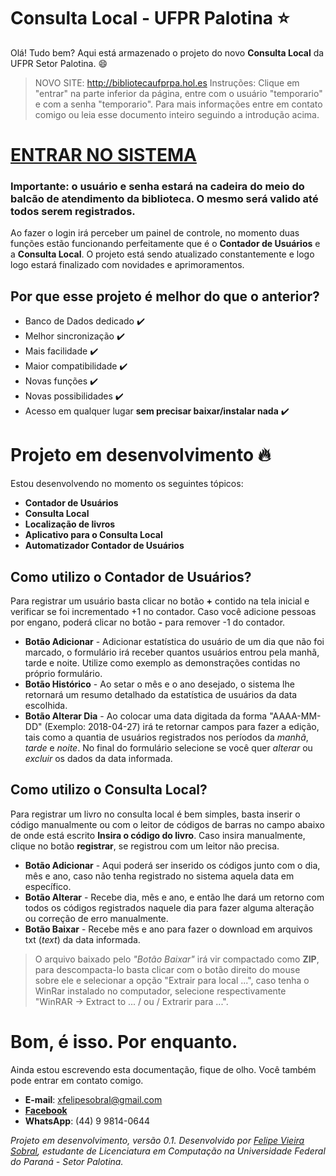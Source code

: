 
# Consulta Local - UFPR Palotina :star:

Olá! Tudo bem? Aqui está armazenado o projeto do novo **Consulta Local** da UFPR Setor Palotina. :smile:

> NOVO SITE: http://bibliotecaufprpa.hol.es
> Instruções: Clique em "entrar" na parte inferior da página, entre com o usuário "temporario" e com a senha "temporario". Para mais informações entre em contato comigo ou leia esse documento inteiro seguindo a introdução acima.

# [ENTRAR NO SISTEMA](http://bibliotecaufprpa.hol.es/login.html)
### Importante: o usuário e senha estará na cadeira do meio do balcão de atendimento da biblioteca. O mesmo será valido até todos serem registrados.

Ao fazer o login irá perceber um painel de controle, no momento duas funções estão funcionando perfeitamente que é o **Contador de Usuários** e a **Consulta Local**. O projeto está sendo atualizado constantemente e logo logo estará finalizado com novidades e aprimoramentos.

## Por que esse projeto é melhor do que o anterior?
- Banco de Dados dedicado :heavy_check_mark:
- Melhor sincronização :heavy_check_mark:
- Mais facilidade :heavy_check_mark:
- Maior compatibilidade :heavy_check_mark:
- Novas funções :heavy_check_mark:
- Novas possibilidades :heavy_check_mark:
- Acesso em qualquer lugar **sem precisar baixar/instalar nada** :heavy_check_mark:

# Projeto em desenvolvimento :fire:

Estou desenvolvendo no momento os seguintes tópicos:

 - **Contador de Usuários**
 - **Consulta Local**
 - **Localização de livros**
 - **Aplicativo para o Consulta Local**
 - **Automatizador Contador de Usuários**

## Como utilizo o Contador de Usuários?
Para registrar um usuário basta clicar no botão **+** contido na tela inicial e verificar se foi incrementado +1 no contador. Caso você adicione pessoas por engano, poderá clicar no botão **-** para remover -1 do contador.

- **Botão Adicionar** - Adicionar estatística do usuário de um dia que não foi marcado, o formulário irá receber quantos usuários entrou pela manhã, tarde e noite. Utilize como exemplo as demonstrações contidas no próprio formulário.
- **Botão Histórico** - Ao setar o mês e o ano desejado, o sistema lhe retornará um resumo detalhado da estatística de usuários da data escolhida.
- **Botão Alterar Dia** - Ao colocar uma data digitada da forma "AAAA-MM-DD" (Exemplo: 2018-04-27) irá te retornar campos para fazer a edição, tais como a quantia de usuários registrados nos períodos da *manhã*, *tarde* e *noite*. No final do formulário selecione se você quer *alterar* ou *excluir* os dados da data informada.

## Como utilizo o Consulta Local?
Para registrar um livro no consulta local é bem simples, basta inserir o código manualmente ou com o leitor de códigos de barras no campo abaixo de onde está escrito **Insira o código do livro**. Caso insira manualmente, clique no botão **registrar**, se registrou com um leitor não precisa.

- **Botão Adicionar** - Aqui poderá ser inserido os códigos junto com o dia, mês e ano, caso não tenha registrado no sistema aquela data em específico.
- **Botão Alterar** - Recebe dia, mês e ano, e então lhe dará um retorno com todos os códigos registrados naquele dia para fazer alguma alteração ou correção de erro manualmente.
- **Botão Baixar** - Recebe mês e ano para fazer o download em arquivos txt (*text*) da data informada.

> O arquivo baixado pelo *"Botão Baixar"* irá vir compactado como **ZIP**, para descompacta-lo basta clicar com o botão direito do mouse sobre ele e selecionar a opção "Extrair para local ...", caso tenha o WinRar instalado no computador, selecione  respectivamente "WinRAR -> Extract to ... / ou / Extrarir para ...".

# Bom, é isso. Por enquanto.

Ainda estou escrevendo esta documentação, fique de olho.
Você também pode entrar em contato comigo.

 - **E-mail**: xfelipesobral@gmail.com
 -  [**Facebook**](https://www.facebook.com/krepper.fs)
 - **WhatsApp**: (44) 9 9814-0644

*Projeto em desenvolvimento, versão 0.1. Desenvolvido por [Felipe Vieira Sobral](http://lattes.cnpq.br/1682042608972339), estudante de Licenciatura em Computação na Universidade Federal do Paraná - Setor Palotina.*
